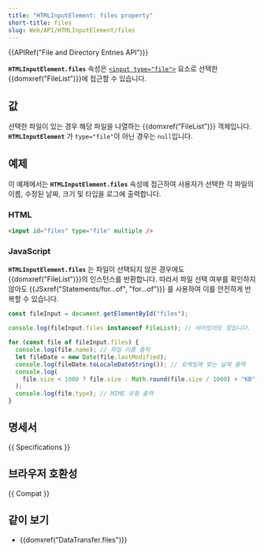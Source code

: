 ```yaml
---
title: "HTMLInputElement: files property"
short-title: files
slug: Web/API/HTMLInputElement/files
---
```


{{APIRef("File and Directory Entries API")}}

**`HTMLInputElement.files`** 속성은 [`<input type="file">`](/ko/docs/Web/HTML/Element/input/file) 요소로 선택한 {{domxref("FileList")}}에 접근할 수 있습니다.

## 값

선택한 파일이 있는 경우 해당 파일을 나열하는 {{domxref("FileList")}} 객체입니다. **`HTMLInputElement`** 가 `type="file"`이 아닌 경우는 `null`입니다.

## 예제

이 예제에서는 **`HTMLInputElement.files`** 속성에 접근하여 사용자가 선택한 각 파일의 이름, 수정된 날짜, 크기 및 타입을 로그에 출력합니다.

### HTML

```html
<input id="files" type="file" multiple />
```

### JavaScript

**`HTMLInputElement.files`** 는 파일이 선택되지 않은 경우에도 {{domxref("FileList")}}의 인스턴스를 반환합니다. 따라서 파일 선택 여부를 확인하지 않아도 {{JSxref("Statements/for...of", "for...of")}} 를 사용하여 이를 안전하게 반복할 수 있습니다.

```js
const fileInput = document.getElementById("files");

console.log(fileInput.files instanceof FileList); // 비어있어도 참입니다.

for (const file of fileInput.files) {
  console.log(file.name); // 파일 이름 출력
  let fileDate = new Date(file.lastModified);
  console.log(fileDate.toLocaleDateString()); // 로케일에 맞는 날짜 출력
  console.log(
    file.size < 1000 ? file.size : Math.round(file.size / 1000) + "KB",
  );
  console.log(file.type); // MIME 유형 출력
}
```

## 명세서

{{ Specifications }}

## 브라우저 호환성

{{ Compat }}

## 같이 보기

- {{domxref("DataTransfer.files")}}
